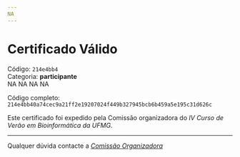 ```yaml
---
NA
---
```


# Certificado Válido

Código: `214e4bb4`<br>
Categoria: **participante**<br>
NA
NA
NA
NA


Código completo: `214e4bb40a74cec9a21ff2e19207024f449b327945bcb6b459a5e195c31d626c`


Este certificado foi expedido pela Comissão organizadora do *IV Curso de Verão em Bioinformática da UFMG*.

----

Qualquer dúvida contacte a [_Comissão Organizadora_](<mailto:cursobioinfoufmg@gmail.com$subject=[Certificados]>)


